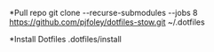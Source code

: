 *Pull repo
git clone --recurse-submodules --jobs 8 https://github.com/pjfoley/dotfiles-stow.git ~/.dotfiles

*Install Dotfiles
.dotfiles/install
